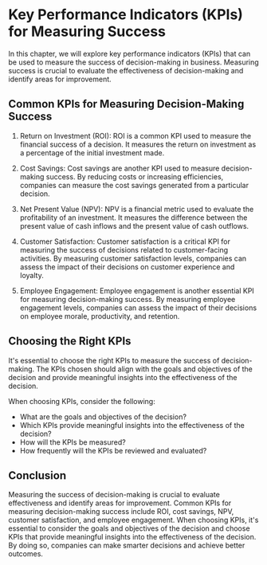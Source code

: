 Key Performance Indicators (KPIs) for Measuring Success
========================================================================================================

In this chapter, we will explore key performance indicators (KPIs) that can be used to measure the success of decision-making in business. Measuring success is crucial to evaluate the effectiveness of decision-making and identify areas for improvement.

Common KPIs for Measuring Decision-Making Success
-------------------------------------------------

1. Return on Investment (ROI): ROI is a common KPI used to measure the financial success of a decision. It measures the return on investment as a percentage of the initial investment made.

2. Cost Savings: Cost savings are another KPI used to measure decision-making success. By reducing costs or increasing efficiencies, companies can measure the cost savings generated from a particular decision.

3. Net Present Value (NPV): NPV is a financial metric used to evaluate the profitability of an investment. It measures the difference between the present value of cash inflows and the present value of cash outflows.

4. Customer Satisfaction: Customer satisfaction is a critical KPI for measuring the success of decisions related to customer-facing activities. By measuring customer satisfaction levels, companies can assess the impact of their decisions on customer experience and loyalty.

5. Employee Engagement: Employee engagement is another essential KPI for measuring decision-making success. By measuring employee engagement levels, companies can assess the impact of their decisions on employee morale, productivity, and retention.

Choosing the Right KPIs
-----------------------

It's essential to choose the right KPIs to measure the success of decision-making. The KPIs chosen should align with the goals and objectives of the decision and provide meaningful insights into the effectiveness of the decision.

When choosing KPIs, consider the following:

* What are the goals and objectives of the decision?
* Which KPIs provide meaningful insights into the effectiveness of the decision?
* How will the KPIs be measured?
* How frequently will the KPIs be reviewed and evaluated?

Conclusion
----------

Measuring the success of decision-making is crucial to evaluate effectiveness and identify areas for improvement. Common KPIs for measuring decision-making success include ROI, cost savings, NPV, customer satisfaction, and employee engagement. When choosing KPIs, it's essential to consider the goals and objectives of the decision and choose KPIs that provide meaningful insights into the effectiveness of the decision. By doing so, companies can make smarter decisions and achieve better outcomes.
